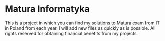 # Matura Informatyka
This is a project in which you can find my solutions to Matura exam from IT in Poland from each year. I will add new files as quickly as is possible.
All rights reserved for obtaining financial benefits from my projects
